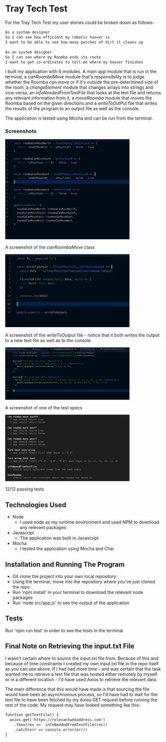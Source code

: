 Tray Tech Test
=================

For the Tray Tech Test my user stories could be broken down as follows-

```
As a system designer 
So I can see how efficient my robotic hoover is 
I want to be able to see how many patches of dirt it cleans up

As an system designer 
So I can see where my Roomba ends its route 
I want to get co-ordinates to tell me where my hoover finishes
```

I built my application with 6 modules. A main *app* module that is run in the terminal, a *canRoombaMove* module that's responsibility is to judge whether the Roomba can move or if it's outside the pre-determined size of the room, a *changeElement* module that changes arrays into strings and vice-versa, an *infoNeededFromTextFile* that looks at the text file and returns any relevant information from it, a *moveRoomba* module that moves the Roomba based on the given directions and a *writeToOutPut* file that writes the results of the program to an output file as well as the console. 

The application is tested using Mocha and can be run from the terminal.

### Screenshots

<img src="images/roombaCanMove.png?" width="400px">

A screenshot of the *canRoombaMove* class

<img src="images/writeToOutput.png?" width="400px">

A screenshot of the *writeToOutput* file - notice that it both writes the output to a new text file as well as to the console

<img src="images/tests_run.png?" width="400px">

A screenshot of one of the test specs

<img src="images/tests.png?" width="400px">

12/12 passing tests

Technologies Used
-----

* Node
  * I used node as my runtime environment and used NPM to download any relevant packages
* Javascript
  * The application was built in Javascript
* Mocha
  * I tested the application using Mocha and Chai

Installation and Running The Program
-----

* Git clone the project into your own local repository
* Using the terminal, move into the repository where you've just cloned the repo
* Run 'npm install' in your terminal to download the relevant node packages
* Run 'node src/app.js' to see the output of the application

Tests
-----

Run 'npm run test' in order to see the tests in the terminal

Final Note on Retrieving the input.txt File
-----

I wasn't certain where to source the input.txt file from. Because of this and because of time constraints I created my own input.txt file in the repo itself as you can see above. If I had had more time - and was certain that the task wanted me to retrieve a text file that was hosted either remotely by myself or in a different location - I'd have used Axios to retrieve the relevant data.

The main difference that this would have made is that sourcing the file would have been an asynchronous process, so I'd have had to wait for the text file to have been fetched by my Axios GET request before running the rest of the code. My request may have looked something like this-

```
function getTextFile() {
  axios.get('https://relevantwebaddress.com')
    .then(res =>  infoNeededFromTextFile(res))
    .catch(err => console.error(err))
}
```
